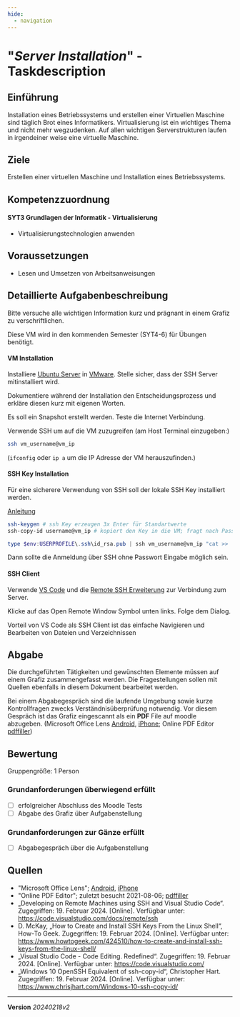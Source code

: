 ```yaml
---
hide:
  - navigation
---
```


# "*Server Installation*" - Taskdescription

## Einführung

Installation eines Betriebssystems und erstellen einer Virtuellen Maschine sind täglich Brot eines Informatikers. Virtualisierung ist ein wichtiges Thema und nicht mehr wegzudenken. Auf allen wichtigen Serverstrukturen laufen in irgendeiner weise eine virtuelle Maschine.

## Ziele

Erstellen einer virtuellen Maschine und Installation eines Betriebssystems.


## Kompetenzzuordnung

#### SYT3 Grundlagen der Informatik - Virtualisierung

* Virtualisierungstechnologien anwenden

## Voraussetzungen

* Lesen und Umsetzen von Arbeitsanweisungen

## Detaillierte Aufgabenbeschreibung
Bitte versuche alle wichtigen Information kurz und prägnant in einem Grafiz zu verschriftlichen.

Diese VM wird in den kommenden Semester (SYT4-6) für Übungen benötigt.

#### VM Installation

Installiere [Ubuntu Server](https://ubuntu.com/download/server) in [VMware](https://www.mikeroysoft.com/post/download-fusion-ws/). Stelle sicher, dass der SSH Server mitinstalliert wird.

Dokumentiere während der Installation den Entscheidungsprozess und erkläre diesen kurz mit eigenen Worten.

Es soll ein Snapshot erstellt werden. Teste die Internet Verbindung.

Verwende SSH um auf die VM zuzugreifen (am Host Terminal einzugeben:)

```bash
ssh vm_username@vm_ip
```

(`ifconfig` oder `ip a` um die IP Adresse der VM herauszufinden.)

#### SSH Key Installation

Für eine sicherere Verwendung von SSH soll der lokale SSH Key installiert werden.

[Anleitung](https://www.howtogeek.com/424510/how-to-create-and-install-ssh-keys-from-the-linux-shell/)

``` bash title="Wichtigesten Behele"
ssh-keygen # ssh Key erzeugen 3x Enter für Standartwerte
ssh-copy-id username@vm_ip # kopiert den Key in die VM; fragt nach Passwort; Windows Befehl siehe unten
```

``` powershell title="Windows: ssh-copy-id Ersatz"
type $env:USERPROFILE\.ssh\id_rsa.pub | ssh vm_username@vm_ip "cat >> .ssh/authorized_keys"
```

Dann sollte die Anmeldung über SSH ohne Passwort Eingabe möglich sein.

#### SSH Client

Verwende [VS Code](https://code.visualstudio.com/) und die [Remote SSH Erweiterung](https://code.visualstudio.com/docs/remote/ssh) zur Verbindung zum Server.

Klicke auf das Open Remote Window Symbol unten links. Folge dem Dialog.

Vorteil von VS Code als SSH Client ist das einfache Navigieren und Bearbeiten von Dateien und Verzeichnissen

## Abgabe
Die durchgeführten Tätigkeiten und gewünschten Elemente müssen auf einem Grafiz zusammengefasst werden. Die Fragestellungen sollen mit Quellen ebenfalls in diesem Dokument bearbeitet werden.

Bei einem Abgabegespräch sind die laufende Umgebung sowie kurze Kontrollfragen zwecks Verständnisüberprüfung notwendig. Vor diesem Gespräch ist das Grafiz eingescannt als ein **PDF** File auf moodle abzugeben. (Microsoft Office Lens [Android](https://play.google.com/store/apps/details?id=com.microsoft.office.officelens&hl=de_AT&gl=US), [iPhone](https://apps.apple.com/at/app/microsoft-office-lens-pdf-scan/id975925059); Online PDF Editor [pdffiller](https://www.pdffiller.com/de/))

## Bewertung
Gruppengröße: 1 Person
### Grundanforderungen **überwiegend erfüllt**
- [ ] erfolgreicher Abschluss des Moodle Tests
- [ ] Abgabe des Grafiz über Aufgabenstellung
### Grundanforderungen **zur Gänze erfüllt**
- [ ] Abgabegespräch über die Aufgabenstellung
## Quellen
* "Microsoft Office Lens";  [Android](https://play.google.com/store/apps/details?id=com.microsoft.office.officelens&hl=de_AT&gl=US), [iPhone](https://apps.apple.com/at/app/microsoft-office-lens-pdf-scan/id975925059)
* "Online PDF Editor"; zuletzt besucht 2021-08-06; [pdffiller](https://www.pdffiller.com/de/)
* „Developing on Remote Machines using SSH and Visual Studio Code“. Zugegriffen: 19. Februar 2024. [Online]. Verfügbar unter: https://code.visualstudio.com/docs/remote/ssh
* D. McKay, „How to Create and Install SSH Keys From the Linux Shell“, How-To Geek. Zugegriffen: 19. Februar 2024. [Online]. Verfügbar unter: https://www.howtogeek.com/424510/how-to-create-and-install-ssh-keys-from-the-linux-shell/
* „Visual Studio Code - Code Editing. Redefined“. Zugegriffen: 19. Februar 2024. [Online]. Verfügbar unter: https://code.visualstudio.com/
* „Windows 10 OpenSSH Equivalent of ssh-copy-id“, Christopher Hart. Zugegriffen: 19. Februar 2024. [Online]. Verfügbar unter: https://www.chrisjhart.com/Windows-10-ssh-copy-id/



---
**Version** *20240218v2*